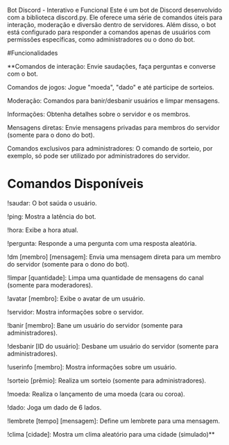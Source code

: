 Bot Discord - Interativo e Funcional
Este é um bot de Discord desenvolvido com a biblioteca discord.py. Ele oferece uma série de comandos úteis para interação, moderação e diversão dentro de servidores. Além disso, o bot está configurado para responder a comandos apenas de usuários com permissões específicas, como administradores ou o dono do bot.

#Funcionalidades

**Comandos de interação: Envie saudações, faça perguntas e converse com o bot.

Comandos de jogos: Jogue "moeda", "dado" e até participe de sorteios.

Moderação: Comandos para banir/desbanir usuários e limpar mensagens.

Informações: Obtenha detalhes sobre o servidor e os membros.

Mensagens diretas: Envie mensagens privadas para membros do servidor (somente para o dono do bot).

Comandos exclusivos para administradores: O comando de sorteio, por exemplo, só pode ser utilizado por administradores do servidor.

# Comandos Disponíveis
!saudar: O bot saúda o usuário.

!ping: Mostra a latência do bot.

!hora: Exibe a hora atual.

!pergunta: Responde a uma pergunta com uma resposta aleatória.

!dm [membro] [mensagem]: Envia uma mensagem direta para um membro do servidor (somente para o dono do bot).

!limpar [quantidade]: Limpa uma quantidade de mensagens do canal (somente para moderadores).

!avatar [membro]: Exibe o avatar de um usuário.

!servidor: Mostra informações sobre o servidor.

!banir [membro]: Bane um usuário do servidor (somente para administradores).

!desbanir [ID do usuário]: Desbane um usuário do servidor (somente para administradores).

!userinfo [membro]: Mostra informações sobre um usuário.

!sorteio [prêmio]: Realiza um sorteio (somente para administradores).

!moeda: Realiza o lançamento de uma moeda (cara ou coroa).

!dado: Joga um dado de 6 lados.

!lembrete [tempo] [mensagem]: Define um lembrete para uma mensagem.

!clima [cidade]: Mostra um clima aleatório para uma cidade (simulado)**

